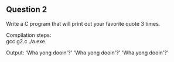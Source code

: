 ## Question 2

Write a C program that will print out your favorite quote 3 times.

Compilation steps:  
gcc g2.c
./a.exe

Output:
'Wha yong dooin'?'
'Wha yong dooin'?'
'Wha yong dooin'?'

